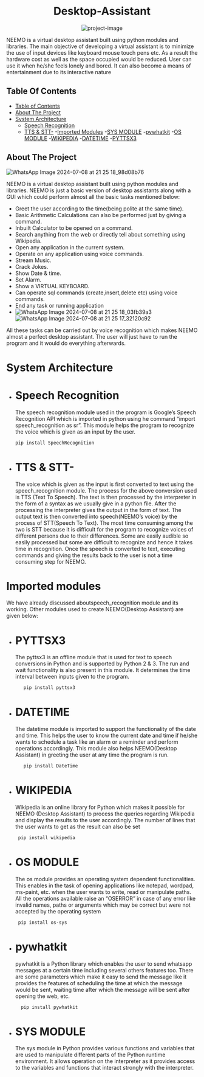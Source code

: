 <h1 align="center" id="title">Desktop-Assistant</h1>

<p align="center"><img src="https://socialify.git.ci/ayush-py-c/Desktop-Assistant/image?language=1&amp;owner=1&amp;name=1&amp;stargazers=1&amp;theme=Light" alt="project-image"></p>

<p id="description">NEEMO is a virtual desktop assistant built using python modules and libraries. The main objective of developing a virtual assistant is to minimize the use of input devices like keyboard mouse touch pens etc. As a result the hardware cost as well as the space occupied would be reduced. User can use it when he/she feels lonely and bored. It can also become a means of entertainment due to its interactive nature</p>



## Table Of Contents



- [Table of Contents](#table-of-contents)
- [About The Project](#about-the-project)
- [System Architecture](#system-architecture)
  - [Speech Recognition](#speech-recognition)
  - [TTS & STT-](#TTS-&-STT-)
-[Imported Modules](#imported-modules)
  -[SYS MODULE](#SYS-MODULE)
  -[pywhatkit](#pywhatkit)
  -[OS MODULE](#OS-MODULE)
  -[WIKIPEDIA](#WIKIPEDIA)
  -[DATETIME](#datetime)
  -[PYTTSX3](#pyttsx3)
    
## About The Project

![WhatsApp Image 2024-07-08 at 21 25 18_98d08b76](https://github.com/ayush-py-c/Desktop-Assistant/assets/85986862/cbbb4bf4-ee83-4056-967d-70fe96f62178)


NEEMO is a virtual desktop assistant built using python modules and libraries. 
NEEMO is just a basic version of desktop assistants along with a GUI which could 
perform almost all the basic tasks mentioned below:

- Greet the user according to the time(being polite at the same time).
- Basic Arithmetic Calculations can also be performed just by giving a command.
- Inbuilt Calculator to be opened on a command.
- Search anything from the web or directly tell about something using Wikipedia.
- Open any application in the current system.
- Operate on any application using voice commands.
- Stream Music.
- Crack Jokes.
- Show Date & time.
- Set Alarm.
- Show a VIRTUAL KEYBOARD.
- Can operate sql commands (create,insert,delete etc) using voice commands.
- End any task or running application
- ![WhatsApp Image 2024-07-08 at 21 25 18_03fb39a3](https://github.com/ayush-py-c/Desktop-Assistant/assets/85986862/303fc33c-0bee-4eef-9830-23d9f8183cc4)
![WhatsApp Image 2024-07-08 at 21 25 17_32120c92](https://github.com/ayush-py-c/Desktop-Assistant/assets/85986862/4fa60981-2e2f-4b75-bced-7f52c9827153)


All these tasks can be carried out by voice recognition which makes NEEMO 
almost a perfect desktop assistant. The user will just have to run the program and it 
would do everything afterwards.

# System Architecture 

  - # Speech Recognition
      The speech recognition module used in the program is Google’s Speech 
    Recognition API which is imported in python   using he command “import 
    speech_recognition as sr”. This module helps the program to recognize the voice 
    which is given as an input by the user.

     ```sh
     pip install SpeechRecognition
      ```
  - # TTS & STT-
      The voice which is given as the input is    first converted to text using the 
      speech_recognition module. The process for  the above conversion used is TTS 
      (Text To Speech). The text is then processed by the interpreter in the form of a 
      syntax as we usually give in a python file.
      After the processing the interpreter gives the output in the form of text. 
      The output text is then converted into speech(NEEMO’s voice) by the process of 
    STT(Speech To Text).
    The most time consuming among the two is STT because it is difficult for 
    the program to recognize voices of different persons due to their differences. Some 
    are easily audible so easily processed but some are difficult to recognize and hence 
    it takes time in recognition.
    Once the speech is converted to text, executing commands and giving 
    the results back to the user is not a time consuming step for NEEMO.

# Imported modules
We have already discussed aboutspeech_recognition module and its working. 
Other modules used to create NEEMO(Desktop Assistant) are given below:

- # PYTTSX3
  The pyttsx3 is an offline module that is used for text to speech 
   conversions in Python and is supported by Python 2 & 3. The run and wait 
   functionality is also present in this module. It determines the time interval between 
  inputs given to the program.

  ```sh
     pip install pyttsx3
  ```
- # DATETIME 
    The datetime module is imported to support the functionality of the date 
  and time. This helps the user to know the current date and time if he/she wants to 
  schedule a task like an alarm or a reminder and perform operations accordingly. 
  This module also helps NEEMO(Desktop Assistant) in greeting the user at any time 
  the program is run.
  ```sh
     pip install DateTime
  ```
- # WIKIPEDIA
    Wikipedia is an online library for Python which makes it possible for
    NEEMO (Desktop Assistant) to process the queries regarding Wikipedia and 
    display the results to the user accordingly. The number of lines that the user wants 
    to get as the result can also be set
      
    ```sh
     pip install wikipedia
  ```
- # OS MODULE
    The os module provides an operating system dependent functionalities. 
  This enables in the task of opening applications like notepad, wordpad, ms-paint, 
  etc. when the user wants to write, read or    manipulate paths. All the operations available raise an “OSERROR” in case of any error like invalid names, paths or 
  arguments which may be correct but were not accepted by the operating system

    ```sh
     pip install os-sys 
  ```
- # pywhatkit
    pywhatkit is a Python library which enables the user to send whatsapp 
  messages at a certain time including several others features too. There are some 
  parameters which make it easy to send the message like it provides the features of 
  scheduling the time at which the message would be sent, waiting time after which 
  the message will be sent after opening the web, etc.
   ```sh
     pip install pywhatkit
  ```
- # SYS MODULE
    The sys module in Python provides various functions and variables that 
  are used to manipulate different parts of the Python runtime environment. It allows 
  operation on the interpreter as it provides access to the variables and functions that 
  interact strongly with the interpreter.


